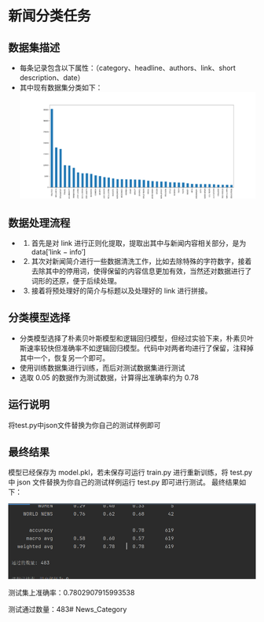 # 新闻分类任务

## 数据集描述

- 每条记录包含以下属性：（category、headline、authors、link、short description、date）
- 其中现有数据集分类如下：
    ![训练集.png](images/新闻分类.png)

## 数据处理流程

- 1. 首先是对 link 进行正则化提取，提取出其中与新闻内容相关部分，是为 data[′link − info′]
- 2. 其次对新闻简介进行一些数据清洗工作，比如去除特殊的字符数字，接着去除其中的停用词，使得保留的内容信息更加有效，当然还对数据进行了词形的还原，便于后续处理。
- 3. 接着将预处理好的简介与标题以及处理好的 link 进行拼接。

## 分类模型选择

- 分类模型选择了朴素贝叶斯模型和逻辑回归模型，但经过实验下来，朴素贝叶斯速率较快但准确率不如逻辑回归模型。代码中对两者均进行了保留，注释掉其中一个，恢复另一个即可。
- 使用训练数据集进行训练，而后对测试数据集进行测试
- 选取 0.05 的数据作为测试数据，计算得出准确率约为 0.78

## 运行说明

将test.py中json文件替换为你自己的测试样例即可

## 最终结果

模型已经保存为 model.pkl，若未保存可运行 train.py 进行重新训练，将 test.py 中 json 文件替换为你自己的测试样例运行 test.py 即可进行测试。
最终结果如下：

![img.png](images/img.png)

测试集上准确率：0.7802907915993538

测试通过数量：483# News_Category
